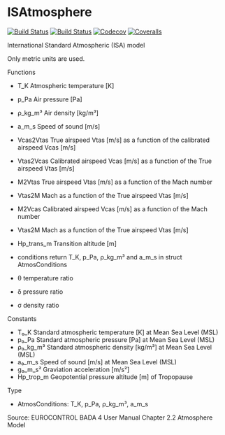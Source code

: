 # ISAtmosphere

[![Build Status](https://travis-ci.com/rjdverbeek-tud/ISAtmosphere.jl.svg?branch=master)](https://travis-ci.com/rjdverbeek-tud/ISAtmosphere.jl)
[![Build Status](https://ci.appveyor.com/api/projects/status/github/rjdverbeek-tud/ISAtmosphere.jl?svg=true)](https://ci.appveyor.com/project/rjdverbeek-tud/ISAtmosphere-jl)
[![Codecov](https://codecov.io/gh/rjdverbeek-tud/ISAtmosphere.jl/branch/master/graph/badge.svg)](https://codecov.io/gh/rjdverbeek-tud/ISAtmosphere.jl)
[![Coveralls](https://coveralls.io/repos/github/rjdverbeek-tud/ISAtmosphere.jl/badge.svg?branch=master)](https://coveralls.io/github/rjdverbeek-tud/ISAtmosphere.jl?branch=master)

International Standard Atmospheric (ISA) model

Only metric units are used.

Functions
* T_K     Atmospheric temperature [K]
* p_Pa    Air pressure [Pa]
* ρ_kg_m³ Air density [kg/m³]
* a_m_s   Speed of sound [m/s]
* Vcas2Vtas True airspeed Vtas [m/s] as a function of the calibrated airspeed Vcas [m/s]
* Vtas2Vcas Calibrated airspeed Vcas [m/s] as a function of the True airspeed Vtas [m/s]
* M2Vtas  True airspeed Vtas [m/s] as a function of the Mach number
* Vtas2M  Mach as a function of the True airspeed Vtas [m/s]
* M2Vcas  Calibrated airspeed Vcas [m/s] as a function of the Mach number
* Vtas2M  Mach as a function of the True airspeed Vtas [m/s]
* Hp_trans_m Transition altitude [m]
* conditions return T_K, p_Pa, ρ_kg_m³ and a_m_s in struct AtmosConditions

* θ   temperature ratio
* δ   pressure ratio
* σ   density ratio

Constants
* T₀_K    Standard atmospheric temperature [K] at Mean Sea Level (MSL)
* p₀_Pa   Standard atmospheric pressure [Pa] at Mean Sea Level (MSL)
* ρ₀_kg_m³  Standard atmospheric density [kg/m³] at Mean Sea Level (MSL)
* a₀_m_s  Speed of sound [m/s] at Mean Sea Level (MSL)
* g₀_m_s² Graviation acceleration [m/s²]
* Hp_trop_m Geopotential pressure altitude [m] of Tropopause

Type
* AtmosConditions: T_K, p_Pa, ρ_kg_m³, a_m_s

Source: EUROCONTROL BADA 4 User Manual Chapter 2.2 Atmosphere Model
